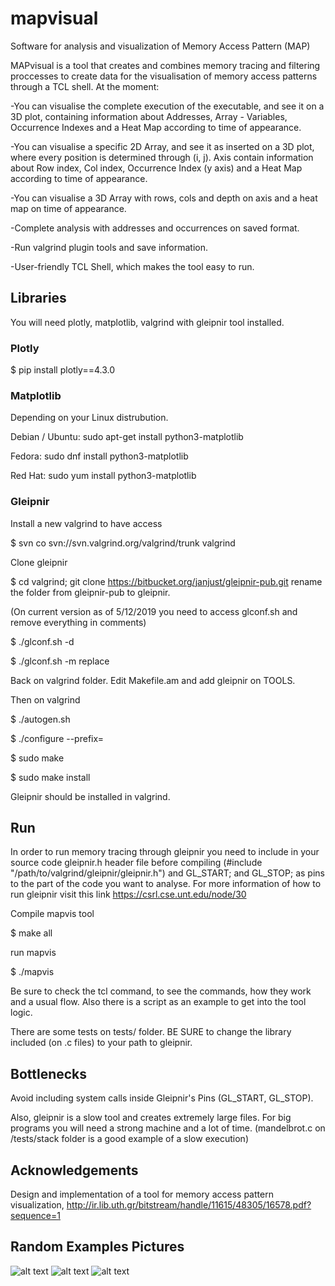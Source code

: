 # mapvisual
Software for analysis and visualization of Memory Access Pattern (MAP)

MAPvisual is a tool that creates and combines memory tracing and filtering proccesses to create data for the visualisation of memory access  patterns through a TCL shell. At the moment:

-You can visualise the complete execution of the executable, and see it on a 3D plot, containing information about Addresses, Array - Variables, Occurrence Indexes and a Heat Map according to time of appearance.

-You can visualise a specific 2D Array, and see it as inserted on a 3D plot, where every position is determined through (i, j). Axis contain information about Row index, Col index, Occurrence Index (y axis) and a Heat Map according to time of appearance.

-You can visualise a 3D Array with rows, cols and depth on axis and a heat map on time of appearance. 

-Complete analysis with addresses and occurrences on saved format.

-Run valgrind plugin tools and save information.

-User-friendly TCL Shell, which makes the tool easy to run.

## Libraries
You will need plotly, matplotlib, valgrind with gleipnir tool installed.
### Plotly
$ pip install plotly==4.3.0
### Matplotlib 
Depending on your Linux distrubution.

Debian / Ubuntu: sudo apt-get install python3-matplotlib

Fedora: sudo dnf install python3-matplotlib

Red Hat: sudo yum install python3-matplotlib
### Gleipnir
Install a new valgrind to have access

$ svn co svn://svn.valgrind.org/valgrind/trunk valgrind

Clone gleipnir

$ cd valgrind; git clone https://bitbucket.org/janjust/gleipnir-pub.git
rename the folder from gleipnir-pub to gleipnir.

(On current version as of 5/12/2019 you need to access glconf.sh and remove everything in comments)

$ ./glconf.sh -d

$ ./glconf.sh -m replace

Back on valgrind folder. Edit Makefile.am and add gleipnir on TOOLS.

Then on valgrind

$ ./autogen.sh

$ ./configure --prefix=<current valgrind dir>

$ sudo make

$ sudo make install

Gleipnir should be installed in valgrind. 

## Run
In order to run memory tracing through gleipnir you need to include in your source code gleipnir.h header file 
before compiling (#include "/path/to/valgrind/gleipnir/gleipnir.h") and GL_START; and GL_STOP; as pins to the part of the code you want
to analyse. For more information of how to run gleipnir visit this link https://csrl.cse.unt.edu/node/30

Compile mapvis tool

$ make all

run mapvis

$ ./mapvis

Be sure to check the <help> tcl command, to see the commands, how they work and a usual flow. Also there is a script as an example to get into the tool logic.

There are some tests on tests/ folder. BE SURE to change the library included (on .c files) to your path to gleipnir.  

## Bottlenecks
Avoid including system calls inside Gleipnir's Pins (GL_START, GL_STOP).

Also, gleipnir is a slow tool and creates extremely large files. For big programs you will need a strong machine and a lot 
of time. (mandelbrot.c on /tests/stack folder is a good example of a slow execution)

## Acknowledgements
Design and implementation of a tool for memory access
pattern visualization, http://ir.lib.uth.gr/bitstream/handle/11615/48305/16578.pdf?sequence=1

## Random Examples Pictures 
![alt text](https://i.ibb.co/Y7Kjqyg/Visualization-of-complete-execution-of-matrix-mul-with-blocks.png "Complete Run Execution")
![alt text](https://i.ibb.co/sJ9fCL7/Visualization-of-Y-array-in-matrix-mul-with-blocks.png "2D Array Vis")
![alt text](https://i.ibb.co/pd0QTtc/3-DARRAYVIS.png "3D Array Vis")


